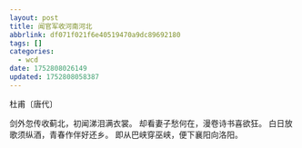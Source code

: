```yaml
---
layout: post
title: 闻官军收河南河北
abbrlink: df071f021f6e40519470a9dc89692180
tags: []
categories:
  - wcd
date: 1752808026149
updated: 1752808058387
---
```


杜甫〔唐代〕

剑外忽传收蓟北，初闻涕泪满衣裳。
却看妻子愁何在，漫卷诗书喜欲狂。
白日放歌须纵酒，青春作伴好还乡。
即从巴峡穿巫峡，便下襄阳向洛阳。
